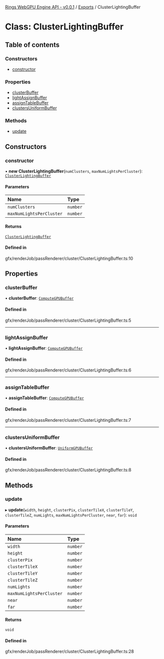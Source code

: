[Rings WebGPU Engine API - v0.0.1](../README.md) / [Exports](../modules.md) / ClusterLightingBuffer

# Class: ClusterLightingBuffer

## Table of contents

### Constructors

- [constructor](ClusterLightingBuffer.md#constructor)

### Properties

- [clusterBuffer](ClusterLightingBuffer.md#clusterbuffer)
- [lightAssignBuffer](ClusterLightingBuffer.md#lightassignbuffer)
- [assignTableBuffer](ClusterLightingBuffer.md#assigntablebuffer)
- [clustersUniformBuffer](ClusterLightingBuffer.md#clustersuniformbuffer)

### Methods

- [update](ClusterLightingBuffer.md#update)

## Constructors

### constructor

• **new ClusterLightingBuffer**(`numClusters`, `maxNumLightsPerCluster`): [`ClusterLightingBuffer`](ClusterLightingBuffer.md)

#### Parameters

| Name | Type |
| :------ | :------ |
| `numClusters` | `number` |
| `maxNumLightsPerCluster` | `number` |

#### Returns

[`ClusterLightingBuffer`](ClusterLightingBuffer.md)

#### Defined in

gfx/renderJob/passRenderer/cluster/ClusterLightingBuffer.ts:10

## Properties

### clusterBuffer

• **clusterBuffer**: [`ComputeGPUBuffer`](ComputeGPUBuffer.md)

#### Defined in

gfx/renderJob/passRenderer/cluster/ClusterLightingBuffer.ts:5

___

### lightAssignBuffer

• **lightAssignBuffer**: [`ComputeGPUBuffer`](ComputeGPUBuffer.md)

#### Defined in

gfx/renderJob/passRenderer/cluster/ClusterLightingBuffer.ts:6

___

### assignTableBuffer

• **assignTableBuffer**: [`ComputeGPUBuffer`](ComputeGPUBuffer.md)

#### Defined in

gfx/renderJob/passRenderer/cluster/ClusterLightingBuffer.ts:7

___

### clustersUniformBuffer

• **clustersUniformBuffer**: [`UniformGPUBuffer`](UniformGPUBuffer.md)

#### Defined in

gfx/renderJob/passRenderer/cluster/ClusterLightingBuffer.ts:8

## Methods

### update

▸ **update**(`width`, `height`, `clusterPix`, `clusterTileX`, `clusterTileY`, `clusterTileZ`, `numLights`, `maxNumLightsPerCluster`, `near`, `far`): `void`

#### Parameters

| Name | Type |
| :------ | :------ |
| `width` | `number` |
| `height` | `number` |
| `clusterPix` | `number` |
| `clusterTileX` | `number` |
| `clusterTileY` | `number` |
| `clusterTileZ` | `number` |
| `numLights` | `number` |
| `maxNumLightsPerCluster` | `number` |
| `near` | `number` |
| `far` | `number` |

#### Returns

`void`

#### Defined in

gfx/renderJob/passRenderer/cluster/ClusterLightingBuffer.ts:28
